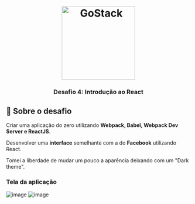 <h1 align="center">
    <img alt="GoStack" src="https://rocketseat-cdn.s3-sa-east-1.amazonaws.com/bootcamp-header.png" width="200px" />
</h1>
<h3 align="center">
  Desafio 4: Introdução ao React
</h3>

## :rocket: Sobre o desafio

Criar uma aplicação do zero utilizando **Webpack, Babel, Webpack Dev Server e ReactJS**.

Desenvolver uma **interface** semelhante com a do **Facebook** utilizando React.

Tomei a liberdade de mudar um pouco a aparência deixando com um "Dark theme".

### Tela da aplicação

![image](https://user-images.githubusercontent.com/55156476/76033152-52bb0c80-5f1a-11ea-8543-adb947d35598.png)
![image](https://user-images.githubusercontent.com/55156476/76033212-77af7f80-5f1a-11ea-8698-d2a345a3fcdc.png)



